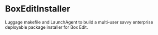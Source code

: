 BoxEditInstaller
================

Luggage makefile and LaunchAgent to build a multi-user savvy enterprise deployable package installer for Box Edit.
